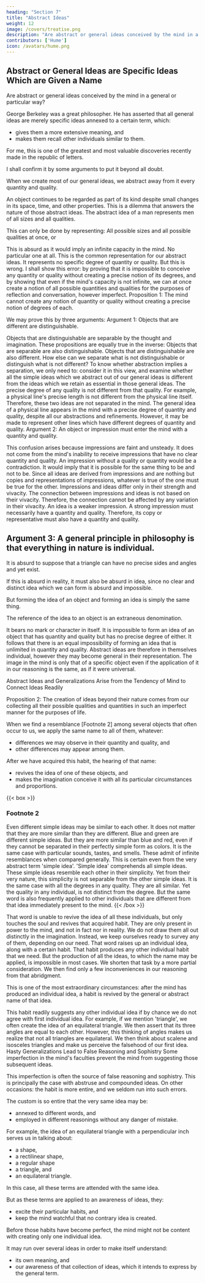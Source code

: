 ```yaml
---
heading: "Section 7"
title: "Abstract Ideas"
weight: 12
image: /covers/treatise.png
description: "Are abstract or general ideas conceived by the mind in a general or particular way?"
contributors: ['Hume']
icon: /avatars/hume.png
---
```




## Abstract or General Ideas are Specific Ideas Which are Given a Name

Are abstract or general ideas conceived by the mind in a general or particular way?

<!-- Identity -->

George Berkeley was a great philosopher. He has asserted that all general ideas are merely specific ideas annexed to a certain term, which:
- gives them a more extensive meaning, and
- makes them recall other individuals similar to them.

For me, this is one of the greatest and most valuable discoveries recently made in the republic of letters.

I shall confirm it by some arguments to put it beyond all doubt.

When we create most of our general ideas, we abstract away from it every quantity and quality.

An object continues to be regarded as part of its kind despite small changes in its space, time, and other properties.
This is a dilemma that answers the nature of those abstract ideas.
The abstract idea of a man represents men of all sizes and all qualities.

This can only be done by representing:
All possible sizes and all possible qualities at once, or

This is absurd as it would imply an infinite capacity in the mind.
No particular one at all.
This is the common representation for our abstract ideas.
It represents no specific degree of quantity or quality.
But this is wrong.
I shall show this error:
by proving that it is impossible to conceive any quantity or quality without creating a precise notion of its degrees, and
by showing that even if the mind's capacity is not infinite, we can at once create a notion of all possible quantities and qualities for the purposes of reflection and conversation, however imperfect.
Proposition 1: The mind cannot create any notion of quantity or quality without creating a precise notion of degrees of each.

We may prove this by three arguments:
Argument 1: Objects that are different are distinguishable.

Objects that are distinguishable are separable by the thought and imagination.
These propositions are equally true in the inverse:
Objects that are separable are also distinguishable.
Objects that are distinguishable are also different.
How else can we separate what is not distinguishable or distinguish what is not different?
To know whether abstraction implies a separation, we only need to:
consider it in this view, and
examine whether all the simple ideas which we abstract out of our general ideas is different from the ideas which we retain as essential in those general ideas.
The precise degree of any quality is not different from that quality.
For example, a physical line's precise length is not different from the physical line itself.
Therefore, these two ideas are not separated in the mind.
The general idea of a physical line appears in the mind with a precise degree of quantity and quality, despite all our abstractions and refinements.
However, it may be made to represent other lines which have different degrees of quantity and quality.
Argument 2: An object or impression must enter the mind with a quantity and quality.

This confusion arises because impressions are faint and unsteady.
It does not come from the mind's inability to receive impressions that have no clear quantity and quality.
An impression without a quality or quantity would be a contradiction.
It would imply that it is possible for the same thing to be and not to be.
Since all ideas are derived from impressions and are nothing but copies and representations of impressions, whatever is true of the one must be true for the other.
Impressions and ideas differ only in their strength and vivacity.
The connection between impressions and ideas is not based on their vivacity.
Therefore, the connection cannot be affected by any variation in their vivacity.
An idea is a weaker impression.
A strong impression must necessarily have a quantity and quality.
Therefore, its copy or representative must also have a quantity and quality.


## Argument 3: A general principle in philosophy is that everything in nature is individual.

It is absurd to suppose that a triangle can have no precise sides and angles and yet exist.

If this is absurd in reality, it must also be absurd in idea, since no clear and distinct idea which we can form is absurd and impossible.

But forming the idea of an object and forming an idea is simply the same thing.

The reference of the idea to an object is an extraneous denomination.

It bears no mark or character in itself.
It is impossible to form an idea of an object that has quantity and quality but has no precise degree of either.
It follows that there is an equal impossibility of forming an idea that is unlimited in quantity and quality.
Abstract ideas are therefore in themselves individual, however they may become general in their representation.
The image in the mind is only that of a specific object even if the application of it in our reasoning is the same, as if it were universal.

Abstract Ideas and Generalizations Arise from the Tendency of Mind to Connect Ideas Readily

Proposition 2: The creation of ideas beyond their nature comes from our collecting all their possible qualities and quantities in such an imperfect manner for the purposes of life.

When we find a resemblance [Footnote 2] among several objects that often occur to us, we apply the same name to all of them, whatever:
- differences we may observe in their quantity and quality, and
- other differences may appear among them.

After we have acquired this habit, the hearing of that name:
- revives the idea of one of these objects, and
- makes the imagination conceive it with all its particular circumstances and proportions.

{{< box >}}
### Footnote 2

Even different simple ideas may be similar to each other.
It does not matter that they are more similar than they are different.
Blue and green are different simple ideas.
But they are more similar than blue and red, even if they cannot be separated in their perfectly simple form as colors.
It is the same case with particular sounds, tastes, and smells.
These admit of infinite resemblances when compared generally.
This is certain even from the very abstract term 'simple idea'.
'Simple idea' comprehends all simple ideas.
These simple ideas resemble each other in their simplicity.
Yet from their very nature, this simplicity is not separable from the other simple ideas.
It is the same case with all the degrees in any quality.
They are all similar.
Yet the quality in any individual, is not distinct from the degree.
But the same word is also frequently applied to other individuals that are different from that idea immediately present to the mind.
{{< /box >}}

That word is unable to revive the idea of all these individuals, but only touches the soul and revives that acquired habit.
They are only present in power to the mind, and not in fact nor in reality.
We do not draw them all out distinctly in the imagination.
Instead, we keep ourselves ready to survey any of them, depending on our need.
That word raises up an individual idea, along with a certain habit.
That habit produces any other individual habit that we need.
But the production of all the ideas, to which the name may be applied, is impossible in most cases.
We shorten that task by a more partial consideration.
We then find only a few inconveniences in our reasoning from that abridgment.


<!-- Triangles -->

This is one of the most extraordinary circumstances: after the mind has produced an individual idea, a habit is revived by the general or abstract name of that idea.

This habit readily suggests any other individual idea if by chance we do not agree with first individual idea.
For example, if we mention 'triangle', we often create the idea of an equilateral triangle.
We then assert that its three angles are equal to each other.
However, this thinking of angles makes us realize that not all triangles are equilateral.
We then think about scalene and isosceles triangles and make us perceive the falsehood of our first idea.
Hasty Generalizations Lead to False Reasoning and Sophistry
Some imperfection in the mind's faculties prevent the mind from suggesting those subsequent ideas.

This imperfection is often the source of false reasoning and sophistry.
This is principally the case with abstruse and compounded ideas.
On other occasions:
the habit is more entire, and
we seldom run into such errors.

The custom is so entire that the very same idea may be:
- annexed to different words, and
- employed in different reasonings without any danger of mistake.

For example, the idea of an equilateral triangle with a perpendicular inch serves us in talking about:
- a shape,
- a rectilinear shape,
- a regular shape
- a triangle, and
- an equilateral triangle.

In this case, all these terms are attended with the same idea.

But as these terms are applied to an awareness of ideas, they:
- excite their particular habits, and
- keep the mind watchful that no contrary idea is created.

Before those habits have become perfect, the mind might not be content with creating only one individual idea.

It may run over several ideas in order to make itself understand:
- its own meaning, and
- our awareness of that collection of ideas, which it intends to express by the general term.

